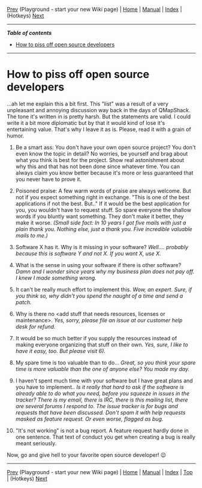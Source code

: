 [Prev](DocPlayground) (Playground - start your new Wiki page) | [Home](Home) | [Manual](DocMain) | [Index](AxAdvIndex) | (Hotkeys) [Next](AxHotkeys)
- - -

***Table of contents***

* [How to piss off open source developers](#how-to-piss-off-open-source-developers)


* * * * * * * * * *

# How to piss off open source developers

...ah let me explain this a bit first. This "list" was a result of a very 
unpleasant and annoying discussion way back in the days of QMapShack. 
The tone it's written in is pretty harsh. But the statements are valid. 
I could write it a bit more diplomatic but by that it would kind of lose
it's entertaining value. That's why I leave it as is. Please, read it with a 
grain of humor.

1. Be a smart ass: You don't have your own open source project? You
don't even know the topic in detail? No worries, be yourself and brag
about what you think is best for the project. Show real astonishment
about why this and that has not been done since whatever time. You can
always claim you know better because it's more or less guaranteed that
you never have to prove it.

2. Poisoned praise: A few warm words of praise are always welcome. But
not if you expect something right in exchange. "This is one of the best
applications if not the best. But..<list of requirements>" If it would
be the best application for you, you wouldn't have to request stuff. So
spare everyone the shallow words if you bluntly want something. They
don't make it better, they make it worse. _(Small side fact: In 10 years_
_I got five mails with just a plain thank you. Nothing else, just a thank_
_you. Five incredible valuable mails to me.)_

3. Software X has it. Why is it missing in your software? _Well...._
_probably because this is software Y and not X. If you want X, use X._

4. What is the sense in using your software if there is other software?
_Damn and I wonder since years why my business plan does not pay off. I_
_knew I made something wrong._

5. It can't be really much effort to implement this. _Wow, an expert._
_Sure, if you think so, why didn't you spend the naught of a time and_
_send a patch._

6. Why is there no <add stuff that needs resources, licenses or
maintenance>. _Yes, sorry, please file an issue at our customer help desk_
_for refund._

7. It would be so much better if you supply the resources instead of making everyone organizing that stuff on their own. _Yes, sure, I like to have it easy, too. But please visit 6)._

8. My spare time is too valuable than to do... _Great, so you think your spare time is more valuable than the one of anyone else? You made my day._

9. I haven't spent much time with your software but I have great plans
and you have to implement..<opening issues> _Is it really that hard to_
_ask if the software is already able to do what you need, before you_
_squeeze in issues in the tracker? There is my email, there is IRC, there_
_is this mailing list, there are several forums I respond to. The issue_
_tracker is for bugs and requests that have been discussed. Don't spam it_
_with help requests masked as feature request. Or even worse, flagged as bug._

10. "It's not working" is not a bug report. A feature request hardly done
in one sentence. That text of conduct you get when creating a bug is
really meant seriously.

Now, go and give hell to your favorite open source developer! :wink: 


- - -
[Prev](DocPlayground) (Playground - start your new Wiki page) | [Home](Home) | [Manual](DocMain) | [Index](AxAdvIndex) | [Top](#) | (Hotkeys) [Next](AxHotkeys)